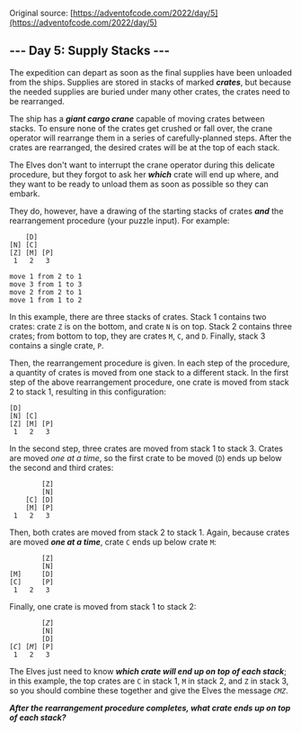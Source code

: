 Original source: [https://adventofcode.com/2022/day/5](https://adventofcode.com/2022/day/5)

## --- Day 5: Supply Stacks ---

The expedition can depart as soon as the final supplies have been unloaded from the ships. Supplies are stored in stacks of marked <em><strong>crates</strong></em>, but because the needed supplies are buried under many other crates, the crates need to be rearranged.

The ship has a <em><strong>giant cargo crane</strong></em> capable of moving crates between stacks. To ensure none of the crates get crushed or fall over, the crane operator will rearrange them in a series of carefully-planned steps. After the crates are rearranged, the desired crates will be at the top of each stack.

The Elves don't want to interrupt the crane operator during this delicate procedure, but they forgot to ask her <em><strong>which</strong></em> crate will end up where, and they want to be ready to unload them as soon as possible so they can embark.

They do, however, have a drawing of the starting stacks of crates <em><strong>and</strong></em> the rearrangement procedure (your puzzle input). For example:

<pre>
<code>    [D]    
[N] [C]    
[Z] [M] [P]
 1   2   3 

move 1 from 2 to 1
move 3 from 1 to 3
move 2 from 2 to 1
move 1 from 1 to 2</code>
</pre>

In this example, there are three stacks of crates. Stack 1 contains two crates: crate <code>Z</code> is on the bottom, and crate <code>N</code> is on top. Stack 2 contains three crates; from bottom to top, they are crates <code>M</code>, <code>C</code>, and <code>D</code>. Finally, stack 3 contains a single crate, <code>P</code>.

Then, the rearrangement procedure is given. In each step of the procedure, a quantity of crates is moved from one stack to a different stack. In the first step of the above rearrangement procedure, one crate is moved from stack 2 to stack 1, resulting in this configuration:

<pre>
<code>[D]        
[N] [C]    
[Z] [M] [P]
 1   2   3 </code>
</pre>

In the second step, three crates are moved from stack 1 to stack 3. Crates are moved <em>one at a time</em>, so the first crate to be moved (<code>D</code>) ends up below the second and third crates:</p>

<pre>
<code>        [Z]
        [N]
    [C] [D]
    [M] [P]
 1   2   3</code>
</pre>

Then, both crates are moved from stack 2 to stack 1. Again, because crates are moved <em><strong>one at a time</strong></em>, crate <code>C</code> ends up below crate <code>M</code>:

<pre>
<code>        [Z]
        [N]
[M]     [D]
[C]     [P]
 1   2   3</code>
</pre>

Finally, one crate is moved from stack 1 to stack 2:

<pre>
<code>        [<em>Z</em>]
        [N]
        [D]
[<em>C</em>] [<em>M</em>] [P]
 1   2   3</code>
</pre>

The Elves just need to know <em><strong>which crate will end up on top of each stack</strong></em>; in this example, the top crates are <code>C</code> in stack 1, <code>M</code> in stack 2, and <code>Z</code> in stack 3, so you should combine these together and give the Elves the message <code><em>CMZ</em></code>.

<em><strong>After the rearrangement procedure completes, what crate ends up on top of each stack?</strong></em>
